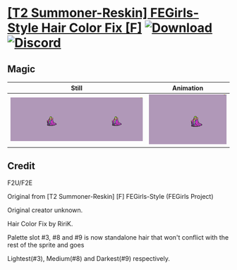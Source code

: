# [\[T2 Summoner-Reskin\] FEGirls-Style Hair Color Fix \[F\]](./) [![Download](https://img.shields.io/badge/Download--red?style=social&logo=github)](https://minhaskamal.github.io/DownGit/#/home?url=https://github.com/Klokinator/FE-Repo/tree/main/Battle%20Animations%2FMagi%20-%20Dark-Type%2F%5BT2%20Summoner-Reskin%5D%20FEGirls-Style%20Hair%20Color%20Fix%20%5BF%5D%2F6.%20Magic) [![Discord](https://img.shields.io/badge/Discord--blue?style=social&logo=discord)](https://discord.gg/C7VNGnyTPA)

## Magic

| Still | Animation |
| :---: | :-------: |
| ![Magic still](./Magic_000.png) | ![Magic](./Magic.gif) |

## Credit

F2U/F2E

Original from [T2 Summoner-Reskin] [F] FEGirls-Style (FEGirls Project)

Original creator unknown.

Hair Color Fix by RiriK.

Palette slot #3, #8 and #9 is now standalone hair that won't conflict with the rest of the sprite and goes

Lightest(#3), Medium(#8) and Darkest(#9) respectively.
